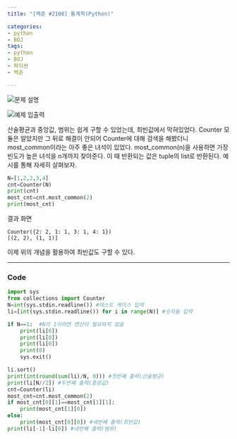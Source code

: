 ```yaml
---
title: "[백준 #2108] 통계학(Python)"

categories:
- python
- BOJ
tags:
- python
- BOJ
- 파이썬
- 백준

---
```


![문제 설명](https://user-images.githubusercontent.com/37354733/73905677-838c2f80-48e3-11ea-954c-2c5a12605aec.PNG)

![예제 입출력](https://user-images.githubusercontent.com/37354733/73905733-b504fb00-48e3-11ea-9d0c-2888474be991.PNG)

산술평균과 중앙값, 범위는 쉽게 구할 수 있었는데, 최빈값에서 막혀있었다.
Counter 모듈은 알았지만 그 뒤로 해결이 안되어 Counter에 대해 검색을 해봤더니 most_common이라는 아주 좋은 녀석이 있었다. most_common(n)을 사용하면 가장 빈도가 높은 녀석을 n개까지 찾아준다. 이 때 반환되는 값은 tuple의 list로 반환된다. 예시를 통해 자세히 살펴보자.
```python
N=[1,2,2,3,4]
cnt=Counter(N)
print(cnt)
most_cnt=cnt.most_common(2)
print(most_cnt)
```
결과 화면
```
Counter({2: 2, 1: 1, 3: 1, 4: 1})
[(2, 2), (1, 1)]
```

이제 위의 개념을 활용하여 최빈값도 구할 수 있다.

---
### Code
``` python
import sys
from collections import Counter
N=int(sys.stdin.readline()) #테스트 케이스 입력
li=[int(sys.stdin.readline()) for i in range(N)] #숫자들 입력

if N==1:  #N이 1이라면 연산이 필요하지 않음
    print(li[0])
    print(li[0])
    print(li[0])
    print(0)
    sys.exit()

li.sort()
print(int(round(sum(li)/N, 0))) #첫번째 출력(산술평균)
print(li[N//2]) #두번째 출력(중앙값)
cnt=Counter(li)
most_cnt=cnt.most_common(2)
if most_cnt[0][1]==most_cnt[1][1]:
    print(most_cnt[1][0])
else:
    print(most_cnt[0][0]) #세번째 출력(최빈값)
print(li[-1]-li[0]) #네번째 출력(범위)

```
